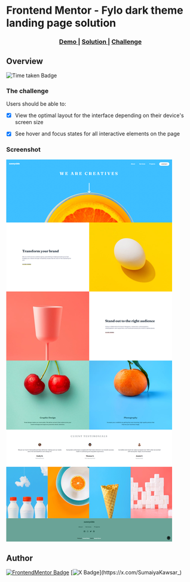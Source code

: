 # Frontend Mentor - Fylo dark theme landing page solution

<div align="center">
  <h3>
    <a href="https://sumaiyakawsar.github.io/frontend-mentor-challenges-using-react/#/project50">
      Demo
    </a>
    <span> | </span>
    <a href="https://github.com/sumaiyakawsar/frontend-mentor-challenges-using-react/tree/main/src/pages/50-sunnyside-agency-landing-page">
      Solution
    </a>
    <span> | </span>
    <a href="https://www.frontendmentor.io/challenges/sunnyside-agency-landing-page-7yVs3B6ef">
      Challenge
    </a>
  </h3>
</div>
 

## Overview
 ![Time taken Badge](https://img.shields.io/badge/Time_Taken-5hr_20m-6abecd?style=plastic) 

### The challenge

Users should be able to:

- [x] View the optimal layout for the interface depending on their device's screen size
- [x] See hover and focus states for all interactive elements on the page



### Screenshot

![Screenshot](../homepage/images/project50-sunnyside-agency-landing-page.png)


## Author

[![FrontendMentor Badge](https://img.shields.io/badge/-_SumaiyaKawsar_-3F54A3?style=plastic&labelColor=3F54A3&logo=frontend-mentor&logoColor=white&link=https://www.frontendmentor.io/profile/sumaiyakawsar)](https://www.frontendmentor.io/profile/sumaiyakawsar) [![X Badge](https://img.shields.io/badge/-_SumaiyaKawsar_-black?style=plastic&labelColor=black&logo=X&logoColor=white&link=https://x.com/SumaiyaKawsar_)](https://x.com/SumaiyaKawsar_)